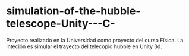 # simulation-of-the-hubble-telescope-Unity---C-
Proyecto realizado en la Universidad como proyecto del curso Física. La inteción es simular el trayecto del telecopio hubble en Unity 3d.
